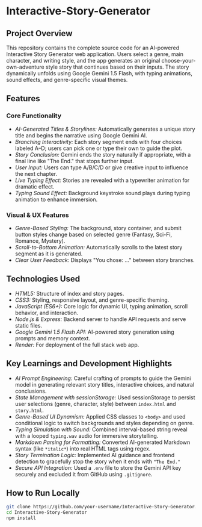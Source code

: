 # Interactive-Story-Generator <br>

## Project Overview <br>
This repository contains the complete source code for an AI-powered Interactive Story Generator web application. Users select a genre, main character, and writing style, and the app generates an original choose-your-own-adventure style story that continues based on their inputs. The story dynamically unfolds using Google Gemini 1.5 Flash, with typing animations, sound effects, and genre-specific visual themes. <br>

## Features <br>

### Core Functionality <br>
* *AI-Generated Titles & Storylines:* Automatically generates a unique story title and begins the narrative using Google Gemini AI. <br>
* *Branching Interactivity:* Each story segment ends with four choices labeled A–D; users can pick one or type their own to guide the plot. <br>
* *Story Conclusion:* Gemini ends the story naturally if appropriate, with a final line like "The End." that stops further input. <br>
* *User Input:* Users can type A/B/C/D or give creative input to influence the next chapter. <br>
* *Live Typing Effect:* Stories are revealed with a typewriter animation for dramatic effect. <br>
* *Typing Sound Effect:* Background keystroke sound plays during typing animation to enhance immersion. <br>

### Visual & UX Features <br>
* *Genre-Based Styling:* The background, story container, and submit button styles change based on selected genre (Fantasy, Sci-Fi, Romance, Mystery). <br>
* *Scroll-to-Bottom Animation:* Automatically scrolls to the latest story segment as it is generated. <br>
* *Clear User Feedback:* Displays "You chose: ..." between story branches. <br>

## Technologies Used <br>
* *HTML5:* Structure of index and story pages. <br>
* *CSS3:* Styling, responsive layout, and genre-specific theming. <br>
* *JavaScript (ES6+):* Core logic for dynamic UI, typing animation, scroll behavior, and interaction. <br>
* *Node.js & Express:* Backend server to handle API requests and serve static files. <br>
* *Google Gemini 1.5 Flash API:* AI-powered story generation using prompts and memory context. <br>
* *Render:* For deployment of the full stack web app. <br>

## Key Learnings and Development Highlights <br>
* *AI Prompt Engineering:* Careful crafting of prompts to guide the Gemini model in generating relevant story titles, interactive choices, and natural conclusions. <br>
* *State Management with sessionStorage:* Used sessionStorage to persist user selections (genre, character, style) between `index.html` and `story.html`. <br>
* *Genre-Based UI Dynamism:* Applied CSS classes to `<body>` and used conditional logic to switch backgrounds and styles depending on genre. <br>
* *Typing Simulation with Sound:* Combined interval-based string reveal with a looped `typing.wav` audio for immersive storytelling. <br>
* *Markdown Parsing for Formatting:* Converted AI-generated Markdown syntax (like `*italic*`) into real HTML tags using regex. <br>
* *Story Termination Logic:* Implemented AI guidance and frontend detection to gracefully stop the story when it ends with `"The End."` <br>
* *Secure API Integration:* Used a `.env` file to store the Gemini API key securely and excluded it from GitHub using `.gitignore`. <br>

## How to Run Locally <br>
```bash
git clone https://github.com/your-username/Interactive-Story-Generator.git
cd Interactive-Story-Generator
npm install
